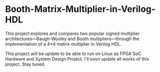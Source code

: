 # Booth-Matrix-Multiplier-in-Verilog-HDL
This project explores and compares two popular  signed multiplier architectures—Baugh-Wooley and Booth multipliers—through  the implementation of a 4×4 matrix multiplier in Verilog HDL. 

This project will be update to be able to run on Linux as FPGA SoC Hardware and System Design Project.
I'll soon update all works of this project. Stay tuned.
